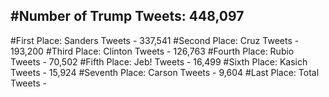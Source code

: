 #Number of Trump Tweets: 448,097
---
#First Place: Sanders Tweets - 337,541
#Second Place: Cruz Tweets - 193,200
#Third Place: Clinton Tweets - 126,763
#Fourth Place: Rubio Tweets - 70,502
#Fifth Place: Jeb! Tweets - 16,499
#Sixth Place: Kasich Tweets - 15,924
#Seventh Place: Carson Tweets - 9,604
#Last Place: Total Tweets -  
